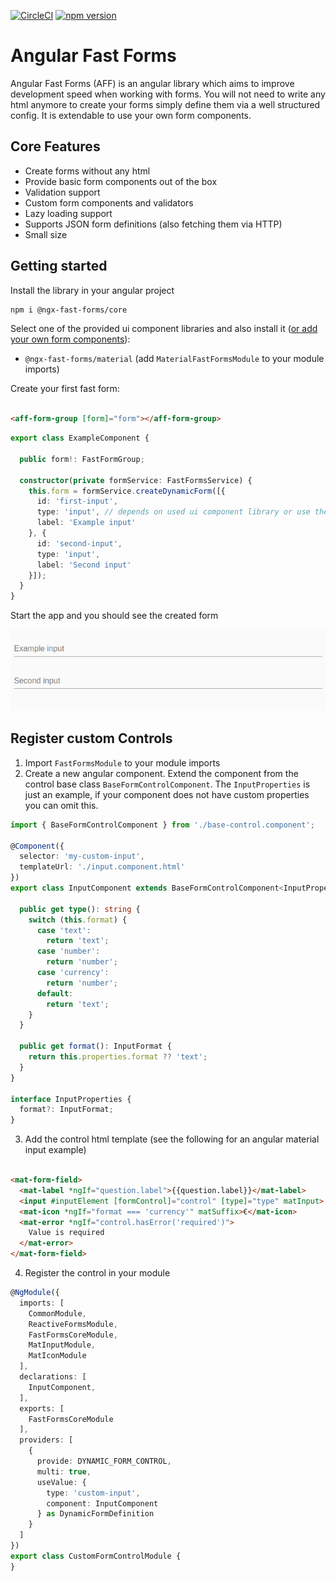 [![CircleCI](https://dl.circleci.com/status-badge/img/gh/Micky002/angular-fast-forms/tree/master.svg?style=svg&circle-token=5182f3996623125630e7270dd338191f450be391)](https://dl.circleci.com/status-badge/redirect/gh/Micky002/angular-fast-forms/tree/master)
[![npm version](https://badge.fury.io/js/@ngx-fast-forms%2Fcore.svg)](https://badge.fury.io/js/@ngx-fast-forms%2Fcore)

# Angular Fast Forms

Angular Fast Forms (AFF) is an angular library which aims to improve development speed
when working with forms. You will not need to write any html anymore to create your forms
simply define them via a well structured config. It is extendable to use your own
form components.

## Core Features

* Create forms without any html
* Provide basic form components out of the box
* Validation support
* Custom form components and validators
* Lazy loading support
* Supports JSON form definitions (also fetching them via HTTP)
* Small size

## Getting started

Install the library in your angular project

```bash
npm i @ngx-fast-forms/core
```

Select one of the provided ui component libraries and also install
it ([or add your own form components](#register-custom-controls)):

* `@ngx-fast-forms/material` (add `MaterialFastFormsModule` to your module imports)

Create your first fast form:

```html

<aff-form-group [form]="form"></aff-form-group>
```

```ts
export class ExampleComponent {

  public form!: FastFormGroup;

  constructor(private formService: FastFormsService) {
    this.form = formService.createDynamicForm([{
      id: 'first-input',
      type: 'input', // depends on used ui component library or use the one registered by yourself
      label: 'Example input'
    }, {
      id: 'second-input',
      type: 'input',
      label: 'Second input'
    }]);
  }
}
```

Start the app and you should see the created form

![Github simple example](docs/github-simple-example.png)

## Register custom Controls

1. Import `FastFormsModule` to your module imports
2. Create a new angular component. Extend the component from the control base class `BaseFormControlComponent`.
   The `InputProperties`
   is just an example, if your component does not have custom properties you can omit this.

```ts
import { BaseFormControlComponent } from './base-control.component';

@Component({
  selector: 'my-custom-input',
  templateUrl: './input.component.html'
})
export class InputComponent extends BaseFormControlComponent<InputProperties> implements OnInit {

  public get type(): string {
    switch (this.format) {
      case 'text':
        return 'text';
      case 'number':
        return 'number';
      case 'currency':
        return 'number';
      default:
        return 'text';
    }
  }

  public get format(): InputFormat {
    return this.properties.format ?? 'text';
  }
}

interface InputProperties {
  format?: InputFormat;
}
```

3. Add the control html template (see the following for an angular material input example)

```html

<mat-form-field>
  <mat-label *ngIf="question.label">{{question.label}}</mat-label>
  <input #inputElement [formControl]="control" [type]="type" matInput>
  <mat-icon *ngIf="format === 'currency'" matSuffix>€</mat-icon>
  <mat-error *ngIf="control.hasError('required')">
    Value is required
  </mat-error>
</mat-form-field>
```

4. Register the control in your module

```ts
@NgModule({
  imports: [
    CommonModule,
    ReactiveFormsModule,
    FastFormsCoreModule,
    MatInputModule,
    MatIconModule
  ],
  declarations: [
    InputComponent,
  ],
  exports: [
    FastFormsCoreModule
  ],
  providers: [
    {
      provide: DYNAMIC_FORM_CONTROL,
      multi: true,
      useValue: {
        type: 'custom-input',
        component: InputComponent
      } as DynamicFormDefinition
    }
  ]
})
export class CustomFormControlModule {
}
```
